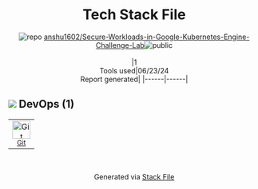 <!--
&lt;--- Readme.md Snippet without images Start ---&gt;
## Tech Stack
anshu1602/Secure-Workloads-in-Google-Kubernetes-Engine-Challenge-Lab is built on the following main stack:



Full tech stack [here](/techstack.md)

&lt;--- Readme.md Snippet without images End ---&gt;

&lt;--- Readme.md Snippet with images Start ---&gt;
## Tech Stack
anshu1602/Secure-Workloads-in-Google-Kubernetes-Engine-Challenge-Lab is built on the following main stack:



Full tech stack [here](/techstack.md)

&lt;--- Readme.md Snippet with images End ---&gt;
-->
<div align="center">

# Tech Stack File
![](https://img.stackshare.io/repo.svg "repo") [anshu1602/Secure-Workloads-in-Google-Kubernetes-Engine-Challenge-Lab](https://github.com/anshu1602/Secure-Workloads-in-Google-Kubernetes-Engine-Challenge-Lab)![](https://img.stackshare.io/public_badge.svg "public")
<br/><br/>
|1<br/>Tools used|06/23/24 <br/>Report generated|
|------|------|
</div>

## <img src='https://img.stackshare.io/devops.svg'/> DevOps (1)
<table><tr>
  <td align='center'>
  <img width='36' height='36' src='https://img.stackshare.io/service/1046/git.png' alt='Git'>
  <br>
  <sub><a href="http://git-scm.com/">Git</a></sub>
  <br>
  <sub></sub>
</td>

</tr>
</table>

<br/>
<div align='center'>

Generated via [Stack File](https://github.com/marketplace/stack-file)
